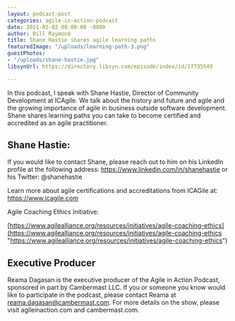 ```yaml
---
layout: podcast-post
categories: agile-in-action-podcast
date: 2021-02-02 08:00:00 -0800
author: Bill Raymond
title: Shane Hastie shares agile learning paths
featuredImage: "/uploads/learning-path-3.png"
guestPhotos:
- "/uploads/shane-hastie.jpg"
libsynUrl: https://directory.libsyn.com/episode/index/id/17735549

---
```

In this podcast, I speak with Shane Hastie, Director of Community Development at ICAgile. We talk about the history and future and agile and the growing importance of agile in business outside software development.   Shane shares learning paths you can take to become certified and accredited as an agile practitioner.

## Shane Hastie:

If you would like to contact Shane, please reach out to him on his LinkedIn profile at the following address:  https://www.linkedin.com/in/shanehastie or his Twitter: @shanehastie

Learn more about agile certifications and accreditations from ICAGile at: https://www.icagile.com

Agile Coaching Ethics Initiative:

[https://www.agilealliance.org/resources/initiatives/agile-coaching-ethics](https://www.agilealliance.org/resources/initiatives/agile-coaching-ethics "https://www.agilealliance.org/resources/initiatives/agile-coaching-ethics")

## Executive Producer

Reama Dagasan is the executive producer of the Agile in Action Podcast, sponsored in part by Cambermast LLC. If you or someone you know would like to participate in the podcast, please contact Reama at reama.dagasan@cambermast.com. For more details on the show, please visit agileinaction.com and cambermast.com.